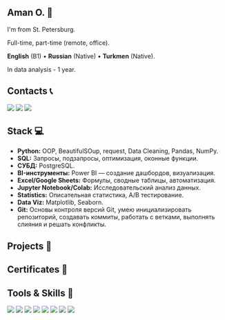 ## Aman O. 👋
I'm from St. Petersburg.

Full-time, part-time (remote, office).

**English** (B1) • **Russian** (Native) • **Turkmen** (Native).

In data analysis - 1 year.

## Contacts 📞 
<p align="left">
    <a href="https://t.me/amanaliyya"><img src="https://img.shields.io/badge/Telegram-2CA5E0?style=for-the-badge&logo=telegram&logoColor=white"/></a>
    <a href="https://www.linkedin.com/in/amanaliyya/"><img src="https://img.shields.io/badge/LinkedIn-0077B5?style=for-the-badge&logo=linkedin&logoColor=white"/></a>
    <a href="mailto:uragan2462@gmail.com"><img src="https://img.shields.io/badge/Gmail-D14836?style=for-the-badge&logo=gmail&logoColor=white"/></a>
</p>

## Stack 💻

- **Python:** OOP, BeautifulSOup, request, Data Cleaning, Pandas, NumPy.
- **SQL:** Запросы, подзапросы, оптимизация, оконные функции.
- **СУБД:** PostgreSQL.
- **BI-инструменты:** Power BI — создание дашбордов, визуализация.
- **Excel/Google Sheets:** Формулы, сводные таблицы, автоматизация.
- **Jupyter Notebook/Colab:** Исследовательский анализ данных.
- **Statistics:** Описательная статистика, A/B тестирование.
- **Data Viz:** Matplotlib, Seaborn.
- **Git:** Основы контроля версий Git, умею инициализировать репозиторий, создавать коммиты, работать с ветками, выполнять слияния и решать конфликты.

## Projects 📂

### 

### 

### 

## Certificates 📜
<p align="left">
   
</p>

## Tools & Skills 🧰
<p align="left"> <a href="#"><img src="https://img.shields.io/badge/Python-3776AB?style=for-the-badge&logo=python&logoColor=white"/></a> <a href="#"><img src="https://img.shields.io/badge/SQL-336791?style=for-the-badge&logo=postgresql&logoColor=white"/></a> <a href="#"><img src="https://img.shields.io/badge/Jupyter-F37626?style=for-the-badge&logo=jupyter&logoColor=white"/></a> <a href="#"><img src="https://img.shields.io/badge/Tableau-E97627?style=for-the-badge&logo=tableau&logoColor=white"/></a> <a href="#"><img src="https://img.shields.io/badge/Excel-217346?style=for-the-badge&logo=microsoft-excel&logoColor=white"/></a> <a href="#"><img src="https://img.shields.io/badge/Google%20Sheets-34A853?style=for-the-badge&logo=google-sheets&logoColor=white"/></a> <a href="#"><img src="https://img.shields.io/badge/GIT-E44C30?style=for-the-badge&logo=git&logoColor=white"/></a> <a href="#"><img src="https://img.shields.io/badge/GitHub-100000?style=for-the-badge&logo=github&logoColor=white"/></a> </p>

